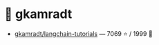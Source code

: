 # 👤 gkamradt

- [gkamradt/langchain-tutorials](https://github.com/gkamradt/langchain-tutorials) — 7069 ⭐️ / 1999 🍴
